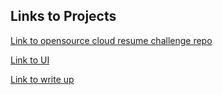 
## Links to Projects
[Link to opensource cloud resume challenge repo]()

[Link to UI]()

[Link to write up](https://medium.com/@mariammbello/behind-the-scenes-of-deploying-an-azure-function-app-a-beginner-adaptation-to-ui-changes-and-022238aa9e77)

